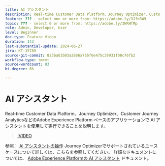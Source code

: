 ```yaml
---
title: AI アシスタント
description: Real-time Customer Data Platform、Journey Optimizer、Customer Journey AnalyticsなどのAdobe Experience Platform ベースのアプリケーションで AI アシスタントを使用して実行できることを説明します。
feature: ??? - select one or more from: https://adobe.ly/3JfnRW9
topic: ??? - select 0 or more from: https://adobe.ly/3NRHfMp
role: Admin, Developer, User
level: Beginner
doc-type: Feature Video
duration: 143
last-substantial-update: 2024-06-27
jira: KT-15789
source-git-commit: 823ba83b03a2886a755f0e475c39931f08c76fb2
workflow-type: tm+mt
source-wordcount: 83
ht-degree: 6%

---
```



# AI アシスタント

Real-time Customer Data Platform、Journey Optimizer、Customer Journey AnalyticsなどのAdobe Experience Platform ベースのアプリケーションで AI アシスタントを使用して実行できることを説明します。

>[!VIDEO](https://video.tv.adobe.com/v/3429845/?learn=on)

参照： [AI アシスタントの操作](https://experienceleague.adobe.com/en/docs/journey-optimizer/using/get-started/ai-assistant) Journey Optimizerでサポートされているユースケースについて詳しくは、こちらを参照してください。 詳細なドキュメントについては、 [Adobe Experience Platformの AI アシスタント](https://experienceleague.adobe.com/ja/docs/experience-platform/ai-assistant/home) ドキュメント。
